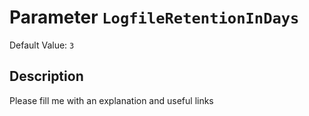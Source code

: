 # Parameter `LogfileRetentionInDays`
Default Value: `3`





## Description
Please fill me with an explanation and useful links

